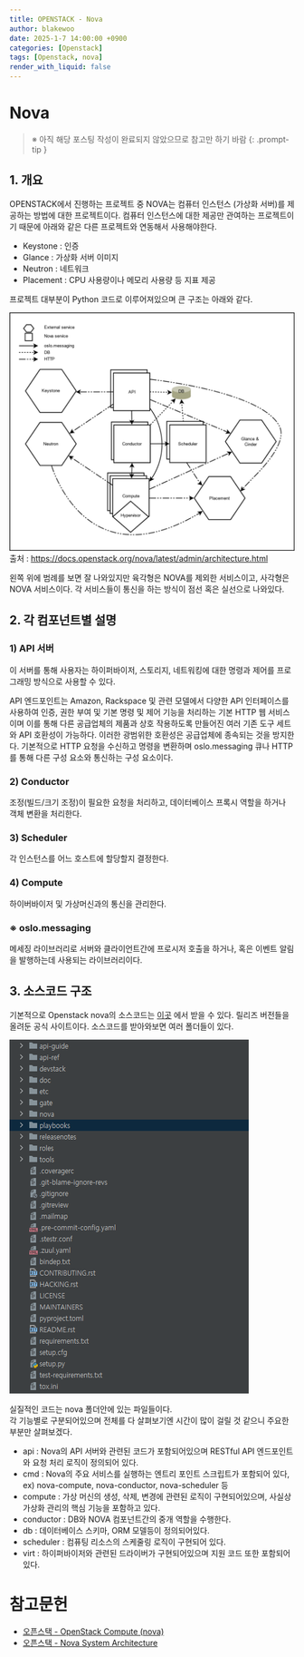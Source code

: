 ```yaml
---
title: OPENSTACK - Nova
author: blakewoo
date: 2025-1-7 14:00:00 +0900
categories: [Openstack]
tags: [Openstack, nova] 
render_with_liquid: false
---
```


# Nova

> ※ 아직 해당 포스팅 작성이 완료되지 않았으므로 참고만 하기 바람
{: .prompt-tip }

## 1. 개요
OPENSTACK에서 진행하는 프로젝트 중 NOVA는 컴퓨터 인스턴스 (가상화 서버)를 제공하는 방법에 대한 프로젝트이다.
컴퓨터 인스턴스에 대한 제공만 관여하는 프로젝트이기 때문에 아래와 같은 다른 프로젝트와 연동해서 사용해야한다.

- Keystone : 인증
- Glance : 가상화 서버 이미지
- Neutron : 네트워크
- Placement : CPU 사용량이나 메모리 사용량 등 지표 제공

프로젝트 대부분이 Python 코드로 이루어져있으며 큰 구조는 아래와 같다.

![img.png](/assets/blog/openstack/nova/img.png)   
출처 : https://docs.openstack.org/nova/latest/admin/architecture.html

왼쪽 위에 범례를 보면 잘 나와있지만 육각형은 NOVA를 제외한 서비스이고, 사각형은 NOVA 서비스이다.
각 서비스들이 통신을 하는 방식이 점선 혹은 실선으로 나와있다.

## 2. 각 컴포넌트별 설명

### 1) API 서버
이 서버를 통해 사용자는 하이퍼바이저, 스토리지, 네트워킹에 대한 명령과 제어를 프로그래밍
방식으로 사용할 수 있다.

API 엔드포인트는 Amazon, Rackspace 및 관련 모델에서 다양한 API 인터페이스를 사용하여 인증, 권한 부여 및 기본 명령 및 제어 기능을
처리하는 기본 HTTP 웹 서비스이며 이를 통해 다른 공급업체의 제품과 상호 작용하도록 만들어진 여러 기존 도구 세트와 API 호환성이 가능하다.
이러한 광범위한 호환성은 공급업체에 종속되는 것을 방지한다. 
기본적으로 HTTP 요청을 수신하고 명령을 변환하며 oslo.messaging 큐나 HTTP를 통해 다른 구성 요소와 통신하는 구성 요소이다.

### 2) Conductor
조정(빌드/크기 조정)이 필요한 요청을 처리하고, 데이터베이스 프록시 역할을 하거나 객체 변환을 처리한다.

### 3) Scheduler
각 인스턴스를 어느 호스트에 할당할지 결정한다.

### 4) Compute
하이버바이저 및 가상머신과의 통신을 관리한다.

### ※ oslo.messaging
메세징 라이브러리로 서버와 클라이언트간에 프로시저 호출을 하거나, 혹은 이벤트 알림을 발행하는데 사용되는 라이브러리이다.

## 3. 소스코드 구조
기본적으로 Openstack nova의 소스코드는 [이곳](https://releases.openstack.org/teams/nova.html) 에서 받을 수 있다.
릴리즈 버전들을 올려둔 공식 사이트이다.
소스코드를 받아와보면 여러 폴더들이 있다.

![img.png](/assets/blog/openstack/nova/img1.png)

실질적인 코드는 nova 폴더안에 있는 파일들이다.    
각 기능별로 구분되어있으며 전체를 다 살펴보기엔 시간이 많이 걸릴 것 같으니 주요한 부분만 살펴보겠다.

- api : Nova의 API 서버와 관련된 코드가 포함되어있으며 RESTful API 엔드포인트와 요청 처리 로직이 정의되어 있다.
- cmd : Nova의 주요 서비스를 실행하는 엔트리 포인트 스크립트가 포함되어 있다, ex) nova-compute, nova-conductor, nova-scheduler 등
- compute : 가상 머신의 생성, 삭제, 변경에 관련된 로직이 구현되어있으며, 사실상 가상화 관리의 핵심 기능을 포함하고 있다.
- conductor : DB와 NOVA 컴포넌트간의 중개 역할을 수행한다.
- db : 데이터베이스 스키마, ORM 모델등이 정의되어있다.
- scheduler : 컴퓨팅 리소스의 스케줄링 로직이 구현되어 있다.
- virt : 하이퍼바이저와 관련된 드라이버가 구현되어있으며 지원 코드 또한 포함되어있다.

# 참고문헌
- [오픈스택 - OpenStack Compute (nova)](https://docs.openstack.org/nova/latest/)
- [오픈스택 - Nova System Architecture](https://docs.openstack.org/nova/latest/admin/architecture.html)  
